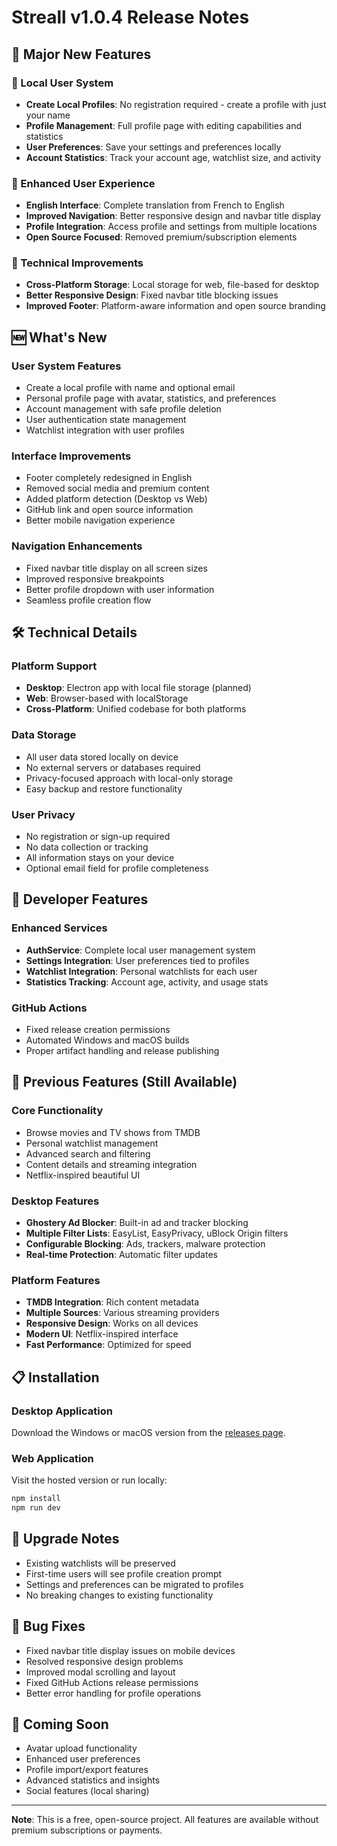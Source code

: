# Streall v1.0.4 Release Notes

## 🎉 Major New Features

### 👤 Local User System
- **Create Local Profiles**: No registration required - create a profile with just your name
- **Profile Management**: Full profile page with editing capabilities and statistics
- **User Preferences**: Save your settings and preferences locally
- **Account Statistics**: Track your account age, watchlist size, and activity

### 📱 Enhanced User Experience
- **English Interface**: Complete translation from French to English
- **Improved Navigation**: Better responsive design and navbar title display
- **Profile Integration**: Access profile and settings from multiple locations
- **Open Source Focused**: Removed premium/subscription elements

### 🔧 Technical Improvements
- **Cross-Platform Storage**: Local storage for web, file-based for desktop
- **Better Responsive Design**: Fixed navbar title blocking issues
- **Improved Footer**: Platform-aware information and open source branding

## 🆕 What's New

### User System Features
- Create a local profile with name and optional email
- Personal profile page with avatar, statistics, and preferences
- Account management with safe profile deletion
- User authentication state management
- Watchlist integration with user profiles

### Interface Improvements
- Footer completely redesigned in English
- Removed social media and premium content
- Added platform detection (Desktop vs Web)
- GitHub link and open source information
- Better mobile navigation experience

### Navigation Enhancements
- Fixed navbar title display on all screen sizes
- Improved responsive breakpoints
- Better profile dropdown with user information
- Seamless profile creation flow

## 🛠️ Technical Details

### Platform Support
- **Desktop**: Electron app with local file storage (planned)
- **Web**: Browser-based with localStorage
- **Cross-Platform**: Unified codebase for both platforms

### Data Storage
- All user data stored locally on device
- No external servers or databases required
- Privacy-focused approach with local-only storage
- Easy backup and restore functionality

### User Privacy
- No registration or sign-up required
- No data collection or tracking
- All information stays on your device
- Optional email field for profile completeness

## 🔧 Developer Features

### Enhanced Services
- **AuthService**: Complete local user management system
- **Settings Integration**: User preferences tied to profiles
- **Watchlist Integration**: Personal watchlists for each user
- **Statistics Tracking**: Account age, activity, and usage stats

### GitHub Actions
- Fixed release creation permissions
- Automated Windows and macOS builds
- Proper artifact handling and release publishing

## 🎯 Previous Features (Still Available)

### Core Functionality
- Browse movies and TV shows from TMDB
- Personal watchlist management
- Advanced search and filtering
- Content details and streaming integration
- Netflix-inspired beautiful UI

### Desktop Features
- **Ghostery Ad Blocker**: Built-in ad and tracker blocking
- **Multiple Filter Lists**: EasyList, EasyPrivacy, uBlock Origin filters
- **Configurable Blocking**: Ads, trackers, malware protection
- **Real-time Protection**: Automatic filter updates

### Platform Features
- **TMDB Integration**: Rich content metadata
- **Multiple Sources**: Various streaming providers
- **Responsive Design**: Works on all devices
- **Modern UI**: Netflix-inspired interface
- **Fast Performance**: Optimized for speed

## 📋 Installation

### Desktop Application
Download the Windows or macOS version from the [releases page](https://github.com/Zacxxx/streall/releases).

### Web Application
Visit the hosted version or run locally:
```bash
npm install
npm run dev
```

## 🔄 Upgrade Notes

- Existing watchlists will be preserved
- First-time users will see profile creation prompt
- Settings and preferences can be migrated to profiles
- No breaking changes to existing functionality

## 🐛 Bug Fixes

- Fixed navbar title display issues on mobile devices
- Resolved responsive design problems
- Improved modal scrolling and layout
- Fixed GitHub Actions release permissions
- Better error handling for profile operations

## 🚀 Coming Soon

- Avatar upload functionality
- Enhanced user preferences
- Profile import/export features
- Advanced statistics and insights
- Social features (local sharing)

---

**Note**: This is a free, open-source project. All features are available without premium subscriptions or payments. 